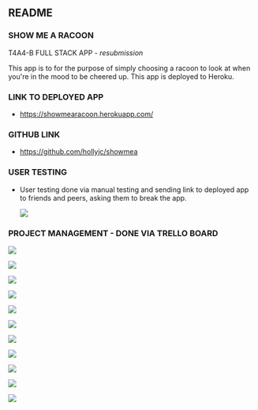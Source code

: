 

## README

### SHOW ME A RACOON 

T4A4-B FULL STACK APP - *resubmission*

This app is to for the purpose of simply choosing a racoon to look at when you're in the mood to be cheered up. This app is deployed to Heroku.

### LINK TO DEPLOYED APP

-  https://showmearacoon.herokuapp.com/

### GITHUB LINK

- https://github.com/hollyjc/showmea

### USER TESTING

- User testing done via manual testing and sending link to deployed app to friends and peers, asking them to break the app. 

  ![](https://i.imgur.com/VzBzHcO.png)

### PROJECT MANAGEMENT - DONE VIA TRELLO BOARD

![](https://i.imgur.com/sx7tEwL.png)

![](https://i.imgur.com/ybonLIW.png)

![](https://i.imgur.com/eYSRn2k.png)

![](https://i.imgur.com/MsiKn5m.png)

![](https://i.imgur.com/9noWF8T.png)

![](https://i.imgur.com/RSNBmNJ.png)

![](https://i.imgur.com/3I2JlJr.png)

![](https://i.imgur.com/6Oboaol.png)

![](https://i.imgur.com/bGNbRnG.png)

![](https://i.imgur.com/EDKHCi4.png)

![](https://i.imgur.com/Yy15YCI.png)
